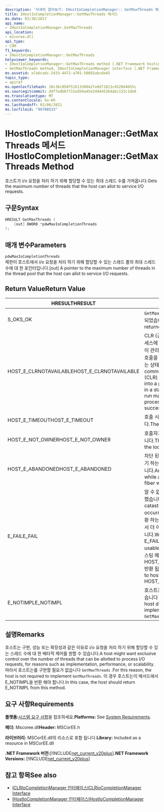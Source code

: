 ```yaml
---
description: '자세히 알아보기: IHostIoCompletionManager:: GetMaxThreads 메서드'
title: IHostIoCompletionManager::GetMaxThreads 메서드
ms.date: 03/30/2017
api_name:
- IHostIoCompletionManager.GetMaxThreads
api_location:
- mscoree.dll
api_type:
- COM
f1_keywords:
- IHostIoCompletionManager::GetMaxThreads
helpviewer_keywords:
- IHostIoCompletionManager::GetMaxThreads method [.NET Framework hosting]
- GetMaxThreads method, IHostIoCompletionManager interface [.NET Framework hosting]
ms.assetid: e7a6cadc-2433-4472-a701-58891abcde45
topic_type:
- apiref
ms.openlocfilehash: 10c36c058f5161330842fa9d71813c4520d4655c
ms.sourcegitcommit: ddf7edb67715a5b9a45e3dd44536dabc153c1de0
ms.translationtype: MT
ms.contentlocale: ko-KR
ms.lasthandoff: 02/06/2021
ms.locfileid: "99708533"
---
```

# <a name="ihostiocompletionmanagergetmaxthreads-method"></a><span data-ttu-id="e6378-103">IHostIoCompletionManager::GetMaxThreads 메서드</span><span class="sxs-lookup"><span data-stu-id="e6378-103">IHostIoCompletionManager::GetMaxThreads Method</span></span>

<span data-ttu-id="e6378-104">호스트가 i/o 요청을 처리 하기 위해 할당할 수 있는 최대 스레드 수를 가져옵니다.</span><span class="sxs-lookup"><span data-stu-id="e6378-104">Gets the maximum number of threads that the host can allot to service I/O requests.</span></span>  
  
## <a name="syntax"></a><span data-ttu-id="e6378-105">구문</span><span class="sxs-lookup"><span data-stu-id="e6378-105">Syntax</span></span>  
  
```cpp  
HRESULT GetMaxThreads (  
    [out] DWORD *pdwMaxIoCompletionThreads  
);  
```  
  
## <a name="parameters"></a><span data-ttu-id="e6378-106">매개 변수</span><span class="sxs-lookup"><span data-stu-id="e6378-106">Parameters</span></span>  

 `pdwMaxIoCompletionThreads`  
 <span data-ttu-id="e6378-107">제한이 호스트에서 i/o 요청을 처리 하기 위해 할당할 수 있는 스레드 풀의 최대 스레드 수에 대 한 포인터입니다.</span><span class="sxs-lookup"><span data-stu-id="e6378-107">[out] A pointer to the maximum number of threads in the thread pool that the host can allot to service I/O requests.</span></span>  
  
## <a name="return-value"></a><span data-ttu-id="e6378-108">Return Value</span><span class="sxs-lookup"><span data-stu-id="e6378-108">Return Value</span></span>  
  
|<span data-ttu-id="e6378-109">HRESULT</span><span class="sxs-lookup"><span data-stu-id="e6378-109">HRESULT</span></span>|<span data-ttu-id="e6378-110">설명</span><span class="sxs-lookup"><span data-stu-id="e6378-110">Description</span></span>|  
|-------------|-----------------|  
|<span data-ttu-id="e6378-111">S_OK</span><span class="sxs-lookup"><span data-stu-id="e6378-111">S_OK</span></span>|<span data-ttu-id="e6378-112">`GetMaxThreads` 성공적으로 반환 되었습니다.</span><span class="sxs-lookup"><span data-stu-id="e6378-112">`GetMaxThreads` returned successfully.</span></span>|  
|<span data-ttu-id="e6378-113">HOST_E_CLRNOTAVAILABLE</span><span class="sxs-lookup"><span data-stu-id="e6378-113">HOST_E_CLRNOTAVAILABLE</span></span>|<span data-ttu-id="e6378-114">CLR (공용 언어 런타임)이 프로세스에 로드 되지 않았거나 CLR이 관리 코드를 실행할 수 없거나 호출을 성공적으로 처리할 수 없는 상태에 있습니다.</span><span class="sxs-lookup"><span data-stu-id="e6378-114">The common language runtime (CLR) has not been loaded into a process, or the CLR is in a state in which it cannot run managed code or process the call successfully.</span></span>|  
|<span data-ttu-id="e6378-115">HOST_E_TIMEOUT</span><span class="sxs-lookup"><span data-stu-id="e6378-115">HOST_E_TIMEOUT</span></span>|<span data-ttu-id="e6378-116">호출 시간이 초과 되었습니다.</span><span class="sxs-lookup"><span data-stu-id="e6378-116">The call timed out.</span></span>|  
|<span data-ttu-id="e6378-117">HOST_E_NOT_OWNER</span><span class="sxs-lookup"><span data-stu-id="e6378-117">HOST_E_NOT_OWNER</span></span>|<span data-ttu-id="e6378-118">호출자가 잠금을 소유 하지 않습니다.</span><span class="sxs-lookup"><span data-stu-id="e6378-118">The caller does not own the lock.</span></span>|  
|<span data-ttu-id="e6378-119">HOST_E_ABANDONED</span><span class="sxs-lookup"><span data-stu-id="e6378-119">HOST_E_ABANDONED</span></span>|<span data-ttu-id="e6378-120">차단 된 스레드나 파이버에서 대기 하는 동안 이벤트를 취소 했습니다.</span><span class="sxs-lookup"><span data-stu-id="e6378-120">An event was canceled while a blocked thread or fiber was waiting on it.</span></span>|  
|<span data-ttu-id="e6378-121">E_FAIL</span><span class="sxs-lookup"><span data-stu-id="e6378-121">E_FAIL</span></span>|<span data-ttu-id="e6378-122">알 수 없는 치명적인 오류가 발생 했습니다.</span><span class="sxs-lookup"><span data-stu-id="e6378-122">An unknown catastrophic failure occurred.</span></span> <span data-ttu-id="e6378-123">메서드가 E_FAIL 반환 하는 경우 해당 프로세스 내에서 더 이상 CLR을 사용할 수 없습니다.</span><span class="sxs-lookup"><span data-stu-id="e6378-123">When a method returns E_FAIL, the CLR is no longer usable within the process.</span></span> <span data-ttu-id="e6378-124">호스팅 메서드를 이후에 호출 하면 HOST_E_CLRNOTAVAILABLE 반환 됩니다.</span><span class="sxs-lookup"><span data-stu-id="e6378-124">Subsequent calls to hosting methods return HOST_E_CLRNOTAVAILABLE.</span></span>|  
|<span data-ttu-id="e6378-125">E_NOTIMPL</span><span class="sxs-lookup"><span data-stu-id="e6378-125">E_NOTIMPL</span></span>|<span data-ttu-id="e6378-126">호스트는의 구현을 제공 하지 않습니다 `GetMaxThreads` .</span><span class="sxs-lookup"><span data-stu-id="e6378-126">The host does not provide an implementation of `GetMaxThreads`.</span></span>|  
  
## <a name="remarks"></a><span data-ttu-id="e6378-127">설명</span><span class="sxs-lookup"><span data-stu-id="e6378-127">Remarks</span></span>  

 <span data-ttu-id="e6378-128">호스트는 구현, 성능 또는 확장성과 같은 이유로 i/o 요청을 처리 하기 위해 할당할 수 있는 스레드 수에 대 한 배타적 제어를 원할 수 있습니다.</span><span class="sxs-lookup"><span data-stu-id="e6378-128">A host might want exclusive control over the number of threads that can be allotted to process I/O requests, for reasons such as implementation, performance, or scalability.</span></span> <span data-ttu-id="e6378-129">따라서 호스트는를 구현할 필요가 없습니다 `GetMaxThreads` .</span><span class="sxs-lookup"><span data-stu-id="e6378-129">For this reason, the host is not required to implement `GetMaxThreads`.</span></span> <span data-ttu-id="e6378-130">이 경우 호스트는이 메서드에서 E_NOTIMPL을 반환 해야 합니다.</span><span class="sxs-lookup"><span data-stu-id="e6378-130">In this case, the host should return E_NOTIMPL from this method.</span></span>  
  
## <a name="requirements"></a><span data-ttu-id="e6378-131">요구 사항</span><span class="sxs-lookup"><span data-stu-id="e6378-131">Requirements</span></span>  

 <span data-ttu-id="e6378-132">**플랫폼:**[시스템 요구 사항](../../get-started/system-requirements.md)을 참조하세요.</span><span class="sxs-lookup"><span data-stu-id="e6378-132">**Platforms:** See [System Requirements](../../get-started/system-requirements.md).</span></span>  
  
 <span data-ttu-id="e6378-133">**헤더:** Mscoree.dll</span><span class="sxs-lookup"><span data-stu-id="e6378-133">**Header:** MSCorEE.h</span></span>  
  
 <span data-ttu-id="e6378-134">**라이브러리:** MSCorEE.dll의 리소스로 포함 됩니다.</span><span class="sxs-lookup"><span data-stu-id="e6378-134">**Library:** Included as a resource in MSCorEE.dll</span></span>  
  
 <span data-ttu-id="e6378-135">**.NET Framework 버전:**[!INCLUDE[net_current_v20plus](../../../../includes/net-current-v20plus-md.md)]</span><span class="sxs-lookup"><span data-stu-id="e6378-135">**.NET Framework Versions:** [!INCLUDE[net_current_v20plus](../../../../includes/net-current-v20plus-md.md)]</span></span>  
  
## <a name="see-also"></a><span data-ttu-id="e6378-136">참고 항목</span><span class="sxs-lookup"><span data-stu-id="e6378-136">See also</span></span>

- [<span data-ttu-id="e6378-137">ICLRIoCompletionManager 인터페이스</span><span class="sxs-lookup"><span data-stu-id="e6378-137">ICLRIoCompletionManager Interface</span></span>](iclriocompletionmanager-interface.md)
- [<span data-ttu-id="e6378-138">IHostIoCompletionManager 인터페이스</span><span class="sxs-lookup"><span data-stu-id="e6378-138">IHostIoCompletionManager Interface</span></span>](ihostiocompletionmanager-interface.md)
